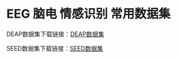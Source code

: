 # EEG 脑电 情感识别 常用数据集

DEAP数据集下载链接：<a href="https://codestore.lixiaole.com/buy/2" target="view_window">DEAP数据集</a>

SEED数据集下载链接：<a href="https://codestore.lixiaole.com/buy/3" target="view_window">SEED数据集</a>

